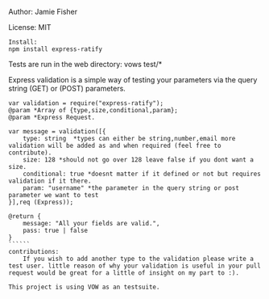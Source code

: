 Author: Jamie Fisher

License: MIT

`````
Install:
npm install express-ratify
`````
Tests are run in the web directory:
vows test/*

Express validation is a simple way of testing your parameters via the query string (GET) or (POST) parameters.

```````
var validation = require("express-ratify");
@param *Array of {type,size,conditional,param};
@param *Express Request.

var message = validation([{
    type: string  *types can either be string,number,email more validation will be added as and when required (feel free to contribute).
    size: 128 *should not go over 128 leave false if you dont want a size.
    conditional: true *doesnt matter if it defined or not but requires validation if it there.
    param: "username" *the parameter in the query string or post parameter we want to test
}],req (Express));

@return {
    message: "All your fields are valid.",
    pass: true | false
}
``````
contributions:
    If you wish to add another type to the validation please write a test user. little reason of why your validation is useful in your pull request would be great for a little of insight on my part to :).

This project is using VOW as an testsuite.
